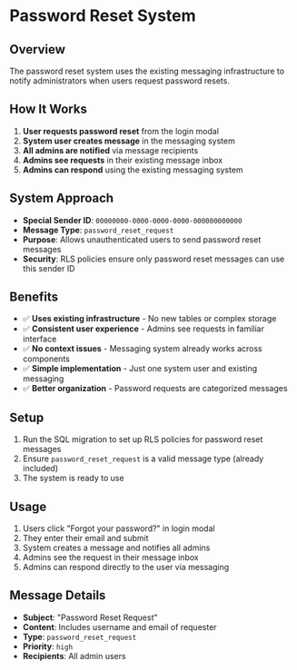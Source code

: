 # Password Reset System

## Overview
The password reset system uses the existing messaging infrastructure to notify administrators when users request password resets.

## How It Works
1. **User requests password reset** from the login modal
2. **System user creates message** in the messaging system
3. **All admins are notified** via message recipients
4. **Admins see requests** in their existing message inbox
5. **Admins can respond** using the existing messaging system

## System Approach
- **Special Sender ID**: `00000000-0000-0000-0000-000000000000`
- **Message Type**: `password_reset_request`
- **Purpose**: Allows unauthenticated users to send password reset messages
- **Security**: RLS policies ensure only password reset messages can use this sender ID

## Benefits
- ✅ **Uses existing infrastructure** - No new tables or complex storage
- ✅ **Consistent user experience** - Admins see requests in familiar interface
- ✅ **No context issues** - Messaging system already works across components
- ✅ **Simple implementation** - Just one system user and existing messaging
- ✅ **Better organization** - Password requests are categorized messages

## Setup
1. Run the SQL migration to set up RLS policies for password reset messages
2. Ensure `password_reset_request` is a valid message type (already included)
3. The system is ready to use

## Usage
1. Users click "Forgot your password?" in login modal
2. They enter their email and submit
3. System creates a message and notifies all admins
4. Admins see the request in their message inbox
5. Admins can respond directly to the user via messaging

## Message Details
- **Subject**: "Password Reset Request"
- **Content**: Includes username and email of requester
- **Type**: `password_reset_request`
- **Priority**: `high`
- **Recipients**: All admin users
